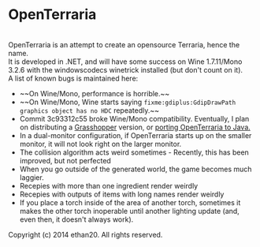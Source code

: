 <h1>OpenTerraria</h1><br/>
OpenTerraria is an attempt to create an opensource Terraria, hence the name.<br/>
It is developed in .NET, and will have some success on Wine 1.7.11/Mono 3.2.6 with the windowscodecs winetrick installed (but don't count on it).<br/>
A list of known bugs is maintained here:<br/>
<ul>
	<li>~~On Wine/Mono, performance is horrible.~~</li>
	<li>~~On Wine/Mono, Wine starts saying <code>fixme:gdiplus:GdipDrawPath graphics object has no HDC</code> repeatedly.~~</li>
	<li>Commit 3c93312c55 broke Wine/Mono compatibility. Eventually, I plan on distributing a <a href="http://dev.mainsoft.com/">Grasshopper</a> version, or <a href="https://github.com/xamarin/XobotOS/tree/master/sharpen">porting OpenTerraria to Java.</a></li>
	<li>In a dual-monitor configuration, if OpenTerraria starts up on the smaller monitor, it will not look right on the larger monitor.</li>
	<li>The collision algorithm acts weird sometimes - Recently, this has been improved, but not perfected</li>
	<li>When you go outside of the generated world, the game becomes much laggier.</li>
	<li>Recepies with more than one ingredient render weirdly</li>
	<li>Recepies with outputs of items with long names render weirdly</li>
	<li>If you place a torch inside of the area of another torch, sometimes it makes the other torch inoperable until another lighting update (and, even then, it doesn't always work).
</ul>
Copyright (c) 2014 ethan20. All rights reserved.
